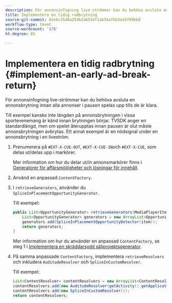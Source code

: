 ```yaml
---
description: För annonsinfogning live-strömmar kan du behöva avsluta en annonsbrytning innan alla annonser i pausen spelas upp tills de är klara.
title: Implementera en tidig radbrytning
source-git-commit: 02ebc3548a254b2a6554f1ab34afbb3ea5f09bb8
workflow-type: tm+mt
source-wordcount: '178'
ht-degree: 0%

---
```


# Implementera en tidig radbrytning  {#implement-an-early-ad-break-return}

För annonsinfogning live-strömmar kan du behöva avsluta en annonsbrytning innan alla annonser i pausen spelas upp tills de är klara.

Till exempel kanske inte längden på annonsbrytningen i vissa sportevenemang är känd innan brytningen börjar. TVSDK anger en standardlängd, men om spelet återupptas innan pausen är slut måste annonsbrytningen avbrytas. Ett annat exempel är en nödsignal under en annonsbrytning i en liveström.

1. Prenumerera på `#EXT-X-CUE-OUT`, `#EXT-X-CUE-IN`och `#EXT-X-CUE`, som delas ut/delas upp i markörer.

   Mer information om hur du delar ut/in annonsmarkörer finns i [Generatorer för affärsmöjligheter och lösningar för innehåll](../../ad-insertion/content-resolver/c-psdk-android-2.7-content-resolver-about.md).

1. Använd en anpassad `ContentFactory`.
1. I `retrieveGenerators`, använder du `SpliceInPlacementOpportunityGenerator`.

   Till exempel:

   ```java
   public List<OpportunityGenerator> retrieveGenerators(MediaPlayerItem item) { 
       List<OpportunityGenerator> generators = new ArrayList<OpportunityGenerator>(); 
       generators.add(SpliceInPlacementOpportunityDetector(item)); 
       return generators; 
   }
   ```

   Mer information om hur du använder en anpassad `ContentFactory`, se steg 1 i [Implementera en skräddarsydd säljprojektsgenerator](../../ad-insertion/content-resolver/t-psdk-android-2.7-opp-detector-impl-android.md).

1. På samma anpassade `ContentFactory`, implementera `retrieveResolvers` och inkludera `AuditudeResolver` och `SpliceInCustomResolver`.

   Till exempel:

   ```java
   List<ContentResolver> contentResolvers = new ArrayList<ContentResolver>(); 
   contentResolvers.add(new AuditudeResolver(getActivity().getApplicationContext())); 
   contentResolvers.add(new SpliceInCustomResolver()); 
   return contentResolvers;
   ```
